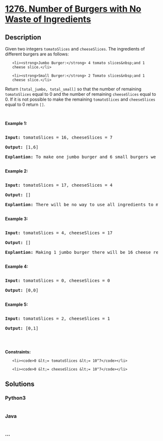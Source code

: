 # [1276. Number of Burgers with No Waste of Ingredients](https://leetcode.com/problems/number-of-burgers-with-no-waste-of-ingredients)

## Description
<p>Given two integers <code>tomatoSlices</code>&nbsp;and <code>cheeseSlices</code>. The ingredients of different burgers are as follows:</p>



<ul>

	<li><strong>Jumbo Burger:</strong> 4 tomato slices&nbsp;and 1 cheese slice.</li>

	<li><strong>Small Burger:</strong> 2 Tomato slices&nbsp;and 1 cheese slice.</li>

</ul>



<p>Return <code>[total_jumbo, total_small]</code> so that the number of remaining <code>tomatoSlices</code>&nbsp;equal to 0 and the number of remaining <code>cheeseSlices</code> equal to 0. If it is not possible to make the remaining <code>tomatoSlices</code>&nbsp;and <code>cheeseSlices</code> equal to 0 return <code>[]</code>.</p>



<p>&nbsp;</p>

<p><strong>Example 1:</strong></p>



<pre>

<strong>Input:</strong> tomatoSlices = 16, cheeseSlices = 7

<strong>Output:</strong> [1,6]

<strong>Explantion:</strong> To make one jumbo burger and 6 small burgers we need 4*1 + 2*6 = 16 tomato and 1 + 6 = 7 cheese. There will be no remaining ingredients.

</pre>



<p><strong>Example 2:</strong></p>



<pre>

<strong>Input:</strong> tomatoSlices = 17, cheeseSlices = 4

<strong>Output:</strong> []

<strong>Explantion:</strong> There will be no way to use all ingredients to make small and jumbo burgers.

</pre>



<p><strong>Example 3:</strong></p>



<pre>

<strong>Input:</strong> tomatoSlices = 4, cheeseSlices = 17

<strong>Output:</strong> []

<strong>Explantion:</strong> Making 1 jumbo burger there will be 16 cheese remaining and making 2 small burgers there will be 15 cheese remaining.

</pre>



<p><strong>Example 4:</strong></p>



<pre>

<strong>Input:</strong> tomatoSlices = 0, cheeseSlices = 0

<strong>Output:</strong> [0,0]

</pre>



<p><strong>Example 5:</strong></p>



<pre>

<strong>Input:</strong> tomatoSlices = 2, cheeseSlices = 1

<strong>Output:</strong> [0,1]

</pre>



<p>&nbsp;</p>

<p><strong>Constraints:</strong></p>



<ul>

	<li><code>0 &lt;= tomatoSlices &lt;= 10^7</code></li>

	<li><code>0 &lt;= cheeseSlices &lt;= 10^7</code></li>

</ul>


## Solutions


<!-- tabs:start -->

### **Python3**

```python

```

### **Java**

```java

```

### **...**
```

```

<!-- tabs:end -->